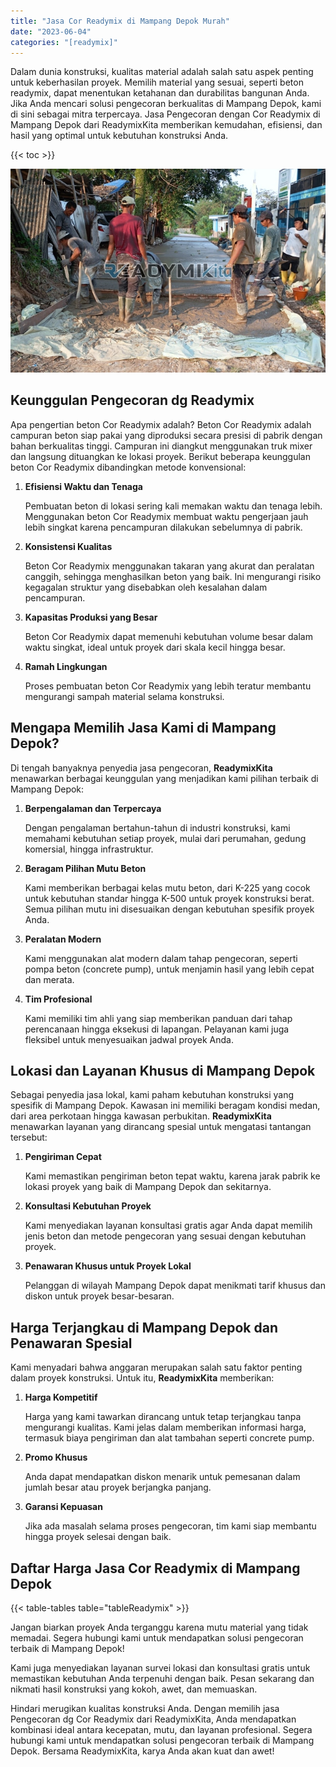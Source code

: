```yaml
---
title: "Jasa Cor Readymix di Mampang Depok Murah"
date: "2023-06-04"
categories: "[readymix]"
---
```


Dalam dunia konstruksi, kualitas material adalah salah satu aspek penting untuk keberhasilan proyek. Memilih material yang sesuai, seperti beton readymix, dapat menentukan ketahanan dan durabilitas bangunan Anda. Jika Anda mencari solusi pengecoran berkualitas di Mampang Depok, kami di sini sebagai mitra terpercaya. Jasa Pengecoran dengan Cor Readymix di Mampang Depok dari ReadymixKita memberikan kemudahan, efisiensi, dan hasil yang optimal untuk kebutuhan konstruksi Anda.

{{< toc >}}

![Jasa Cor Readymix di Mampang Depok Murah](/images/readymix/cor-readymix-22.jpg)

## Keunggulan Pengecoran dg Readymix

Apa pengertian beton Cor Readymix adalah? Beton Cor Readymix adalah campuran beton siap pakai yang diproduksi secara presisi di pabrik dengan bahan berkualitas tinggi. Campuran ini diangkut menggunakan truk mixer dan langsung dituangkan ke lokasi proyek. Berikut beberapa keunggulan beton Cor Readymix dibandingkan metode konvensional:

1. **Efisiensi Waktu dan Tenaga**

   Pembuatan beton di lokasi sering kali memakan waktu dan tenaga lebih. Menggunakan beton Cor Readymix membuat waktu pengerjaan jauh lebih singkat karena pencampuran dilakukan sebelumnya di pabrik.

2. **Konsistensi Kualitas**

   Beton Cor Readymix menggunakan takaran yang akurat dan peralatan canggih, sehingga menghasilkan beton yang baik. Ini mengurangi risiko kegagalan struktur yang disebabkan oleh kesalahan dalam pencampuran.

3. **Kapasitas Produksi yang Besar**

   Beton Cor Readymix dapat memenuhi kebutuhan volume besar dalam waktu singkat, ideal untuk proyek dari skala kecil hingga besar.

4. **Ramah Lingkungan**

   Proses pembuatan beton Cor Readymix yang lebih teratur membantu mengurangi sampah material selama konstruksi.

## Mengapa Memilih Jasa Kami di Mampang Depok?

Di tengah banyaknya penyedia jasa pengecoran, **ReadymixKita** menawarkan berbagai keunggulan yang menjadikan kami pilihan terbaik di Mampang Depok:

1. **Berpengalaman dan Terpercaya**

   Dengan pengalaman bertahun-tahun di industri konstruksi, kami memahami kebutuhan setiap proyek, mulai dari perumahan, gedung komersial, hingga infrastruktur.

2. **Beragam Pilihan Mutu Beton**

   Kami memberikan berbagai kelas mutu beton, dari K-225 yang cocok untuk kebutuhan standar hingga K-500 untuk proyek konstruksi berat. Semua pilihan mutu ini disesuaikan dengan kebutuhan spesifik proyek Anda.

3. **Peralatan Modern**

   Kami menggunakan alat modern dalam tahap pengecoran, seperti pompa beton (concrete pump), untuk menjamin hasil yang lebih cepat dan merata.

4. **Tim Profesional**

   Kami memiliki tim ahli yang siap memberikan panduan dari tahap perencanaan hingga eksekusi di lapangan. Pelayanan kami juga fleksibel untuk menyesuaikan jadwal proyek Anda.

## Lokasi dan Layanan Khusus di Mampang Depok

Sebagai penyedia jasa lokal, kami paham kebutuhan konstruksi yang spesifik di Mampang Depok. Kawasan ini memiliki beragam kondisi medan, dari area perkotaan hingga kawasan perbukitan. **ReadymixKita** menawarkan layanan yang dirancang spesial untuk mengatasi tantangan tersebut:

1. **Pengiriman Cepat**

   Kami memastikan pengiriman beton tepat waktu, karena jarak pabrik ke lokasi proyek yang baik di Mampang Depok dan sekitarnya.

2. **Konsultasi Kebutuhan Proyek**

   Kami menyediakan layanan konsultasi gratis agar Anda dapat memilih jenis beton dan metode pengecoran yang sesuai dengan kebutuhan proyek.

3. **Penawaran Khusus untuk Proyek Lokal**

   Pelanggan di wilayah Mampang Depok dapat menikmati tarif khusus dan diskon untuk proyek besar-besaran.

## Harga Terjangkau di Mampang Depok dan Penawaran Spesial

Kami menyadari bahwa anggaran merupakan salah satu faktor penting dalam proyek konstruksi. Untuk itu, **ReadymixKita** memberikan:

1. **Harga Kompetitif**

   Harga yang kami tawarkan dirancang untuk tetap terjangkau tanpa mengurangi kualitas. Kami jelas dalam memberikan informasi harga, termasuk biaya pengiriman dan alat tambahan seperti concrete pump.

2. **Promo Khusus**

   Anda dapat mendapatkan diskon menarik untuk pemesanan dalam jumlah besar atau proyek berjangka panjang.

3. **Garansi Kepuasan**

   Jika ada masalah selama proses pengecoran, tim kami siap membantu hingga proyek selesai dengan baik.

## Daftar Harga Jasa Cor Readymix di Mampang Depok

{{< table-tables table="tableReadymix" >}}

Jangan biarkan proyek Anda terganggu karena mutu material yang tidak memadai. Segera hubungi kami untuk mendapatkan solusi pengecoran terbaik di Mampang Depok!

Kami juga menyediakan layanan survei lokasi dan konsultasi gratis untuk memastikan kebutuhan Anda terpenuhi dengan baik. Pesan sekarang dan nikmati hasil konstruksi yang kokoh, awet, dan memuaskan.

Hindari merugikan kualitas konstruksi Anda. Dengan memilih jasa Pengecoran dg Cor Readymix dari ReadymixKita, Anda mendapatkan kombinasi ideal antara kecepatan, mutu, dan layanan profesional. Segera hubungi kami untuk mendapatkan solusi pengecoran terbaik di Mampang Depok. Bersama ReadymixKita, karya Anda akan kuat dan awet!